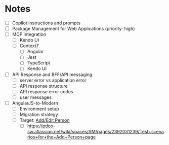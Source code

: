 # Notes

- [ ] Copilot instructions and prompts
- [ ] Package Management for Web Applications (priority: high)
- [ ] MCP integration
  - [ ] Kendo UI
  - [ ] Context7
    - [ ] Angular
    - [ ] Jest
    - [ ] TypeScript
    - [ ] Kendo UI
- [ ] API Response and BFF/API messaging
  - [ ] server error vs application error
  - [ ] API response structure
  - [ ] API response error codes
  - [ ] user messages
- [ ] AngularJS-to-Modern
  - [ ] Environment setup
  - [ ] Migration strategy
  - [ ] Target: [Add/Edit Person](https://pdco-sw.atlassian.net/wiki/spaces/AM/pages/2392031239/Test+scenarios+for+the+Add+Person+page)
    - [ ] https://pdco-sw.atlassian.net/wiki/spaces/AM/pages/2392031239/Test+scenarios+for+the+Add+Person+page

